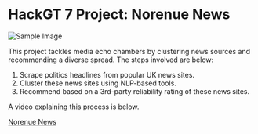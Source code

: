 # HackGT 7 Project: Norenue News

![Sample Image](news_heatmap.png)

This project tackles media echo chambers by clustering news sources and recommending a diverse spread. The steps involved are below:

1. Scrape politics headlines from popular UK news sites.
2. Cluster these news sites using NLP-based tools.
3. Recommend based on a 3rd-party reliability rating of these news sites.

A video explaining this process is below.

[Norenue News](https://www.youtube.com/watch?v=YOUR_VIDEO_ID)
